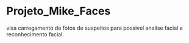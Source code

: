 # Projeto_Mike_Faces
visa carregamento de fotos de suspeitos para possivel analise facial
e reconhecimento  facial.
